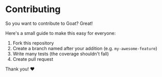 # Contributing

So you want to contribute to Goat? Great!

Here's a small guide to make this easy for everyone:
1. Fork this repository
2. Create a branch named after your addition (e.g. `my-awesome-feature`)
3. Write many tests (the coverage shouldn't fall)
4. Create pull request

Thank you! :heart:
